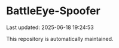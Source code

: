 # BattleEye-Spoofer

Last updated: 2025-06-18 19:24:53

This repository is automatically maintained.
